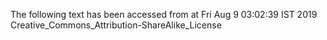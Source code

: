The following text has been accessed from at Fri Aug 9 03:02:39 IST 2019
Creative_Commons_Attribution-ShareAlike_License
